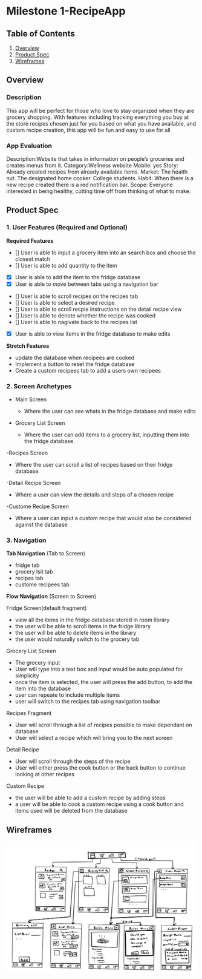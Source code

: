 # Milestone 1-RecipeApp

## Table of Contents

1. [Overview](#Overview)
1. [Product Spec](#Product-Spec)
1. [Wireframes](#Wireframes)

## Overview

### Description

This app will be perfect for those who love to stay organized when they are grocery shopping. With features including tracking everything you buy at the store
recipes chosen just for you based on what you have available, and custom recipe creation, this app will be fun and easy to use for all

### App Evaluation

Description:Website that takes in information on people’s groceries and creates menus from it.
Category:Wellness website
Mobile: yes
Story: Already created recipes from already available items.
Market: The health nut. The designated home cooker. College students.
Habit: When there is a new recipe created there is a red notification bar.
Scope: Everyone interested in being healthy, cutting time off from thinking of what to make.

## Product Spec

### 1. User Features (Required and Optional)

**Required Features**

- [] User is able to input a grocery item into an search box and choose the closest match
- [] User is able to add quantity to the item
- [x] User is able to add the item to the fridge database
- [x] User is able to move between tabs using a navigation bar
- [] User is able to scroll recipes on the recipes tab 
- [] User is able to select a desired recipe
- [] User is able to scroll recpie instructions on the detail recipe view
- [] User is able to denote whether the recipe was cooked 
- [] User is able to nagivate back to the recipes list
- [x] User is able to view items in the fridge database to make edits

**Stretch Features**

* update the database when recipees are cooked 
* Implement a button to reset the fridge database 
* Create a custom recipees tab to add a users own recipees


### 2. Screen Archetypes

- Main Screen
  - Where the user can see whats in the fridge database and make edits
  
- Grocery List Screen
  - Where the user can add items to a grocery list, inputting them into the fridge database
  
 -Recipes Screen
  - Where the user can scroll a list of recipes based on their fridge database
  
 -Detail Recipe Screen
  - Where a user can view the details and steps of a chosen recipe
 
 -Custome Recipe Screen
  - Where a user can input a custom recipe that would also be considered against the database
 
### 3. Navigation

**Tab Navigation** (Tab to Screen)

* fridge tab
* grocery lsit tab
* recipes tab
* custome recipees tab

**Flow Navigation** (Screen to Screen)

Fridge Screen(default fragment)
- view all the items in the fridge database stored in room library
- the user will be able to scroll items in the fridge library
- the user will be able to delete items in the library 
- the user would naturally switch to the grocery tab 

Grocery List Screen
- The grocery input 
- User will type into a text box and input would be auto populated for simplicity
- once the item is selected, the user will press the add button, to add the item into the database
- user can repeate to include multiple items
- user will switch to the recipes tab using navigation toolbar

Recipes Fragment
- User will scroll through a list of recipes possible to make dependant on database
- User will select a recipe which will bring you to the next screen

Detail Recipe
- User will scroll through the steps of the recipe
- User will either press the cook button or the back button to continue looking at other recipes 

Custom Recipe
- the user will be able to add a custom recipe by adding steps 
- a user will be able to cook a custom recipe using a cook button and items used will be deleted from the database

## Wireframes


<img src="https://github.com/AndroidSpring2023FinalProject/RecipeApp/blob/main/RecipeWireFrameUpdated.jpg" width=600>

